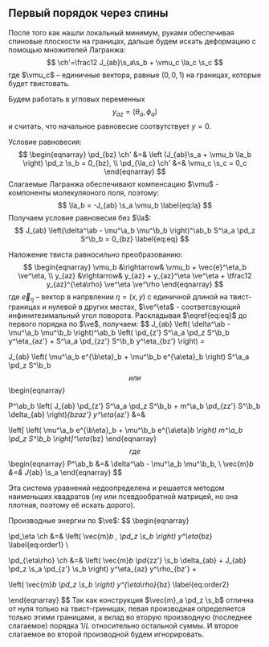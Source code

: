 ## Первый порядок через спины

$$
\newcommand{\ch}{{\cal H}}
\newcommand{\a}{\alpha}
\newcommand{\b}{\beta}
\newcommand{\ve}{\varepsilon}
\newcommand{\pd}{\partial}
\newcommand{\ab}{{\alpha\beta}}
\newcommand{\vS}{\vec{S}}
\newcommand{\s}{\vec{S}}
\newcommand{\la}{\lambda}
\newcommand{\vmu}{\vec{\mu}}
\newcommand{\vve}{\vec{\varepsilon}}
\newcommand{\beq}{\begin{eqnarray}}
\newcommand{\eeq}{\end{eqnarray}}
\newcommand{\vphi}{\varphi}
\newcommand{\eps}{\epsilon}
\newcommand{\oy}{\overline{y}}
\nonumber
$$

После того как нашли локальный минимум, руками обеспечивая спиновые плоскости на границах, дальше будем искать деформацию с помощью множителей Лагранжа:
$$
\ch'=\frac12 J_{ab}\s_a\s_b + \vmu_c \la_c \s_c
$$
где $\vmu_c$ – единичные вектора, равные $(0, 0, 1)$ на границах, которые будет твистовать.

Будем работать в угловых переменных
$$
y_{az} = (\theta_a, \, \phi_a)
$$
и считать, что начальное равновесие соотвутствует $y=0$.

Условие равновесия:
$$
\begin{eqnarray}
\pd_{bz} \ch' &=& \left (J_{ab}\s_a + \vmu_b \la_b \right) \pd_z \s_b = 0_{bz}, \\
\pd_{\la_c} \ch' &=& \vmu_c \s_c = 0_c
\end{eqnarray}
$$
Слагаемые Лагранжа обеспечивают компенсацию $\vmu$ - компоненты молекуляоного поля, поэтому:
$$
\la_b = -J_{ab} \s_a \vmu_b  \label{eq:la}
$$
Получаем условие равновесия без $\la$:
$$
J_{ab} \left(\delta^\ab - \mu^\a_b \mu^\b_b \right)^\ab_b S^\a_a \pd_z S^\b_b = 0_{bz}
\label{eq:eq}
$$


Наложение твиста равносильно преобразованию:
$$
\begin{eqnarray}
\vmu_b &\rightarrow& \vmu_b + \vec{e}^\eta_b \ve^\eta, \\
y_{az} &\rightarrow& y_{az} + y_{az}^\eta \ve^\eta + 
											\tfrac12 y_{az}^{\eta\rho} \ve^\eta \ve^\rho
\end{eqnarray}
$$
где $\vec{e}_\eta$ – вектор в напрвлении $\eta = (x, y)$ с единичной длиной на твист-границах и нулевой в других местах,   $\ve^\eta$ - соответсвующий инфинитезимальный угол поворота. Раскладывая $\eqref{eq:eq}$ до первого порядка по $\ve$, получаем:
$$
J_{ab} \left( \delta^\ab - \mu^\a_b \mu^\b_b \right)^\ab_b
\left( 
		\pd_{z'} S^\a_a \pd_z S^\b_b y^\eta_{az'} + 
		S^\a_a \pd_{zz'} S^\b_b y^\eta_{bz'}
\right) = 

J_{ab} \left( \mu^\a_b e^{\b\eta}_b + \mu^\b_b e^{\a\eta}_b \right) S^\a_a \pd_z S^\b_b
$$
или
$$
\begin{eqnarray}

P^\ab_b
\left( 
		J_{ab} \pd_{z'} S^\a_a \pd_z S^\b_b + 
	  m^\a_b \pd_{zz'} S^\b_b \delta_{ab}
\right)_{bzaz'} y^\eta_{az'} &=& 

\left[
\left( \mu^\a_b e^{\b\eta}_b + \mu^\b_b e^{\a\eta}_b \right) m^\a_b \pd_z S^\b_b 
\right]^\eta_{bz} 
\end{eqnarray}
$$
где
$$
\begin{eqnarray}
P^\ab_b &=& \delta^\ab - \mu^\a_b \mu^\b_b, \\
\vec{m}_b &=& J_{ab} \s_a
\end{eqnarray}
$$

Эта система уравнений недоопределена и решается методом наименьших квадратов (ну или псевдообратной матрицей, но она плотная, поэтому её искать дорого).

Производные энергии по $\ve$:
$$
\begin{eqnarray}

\pd_\eta \ch &=& \left( \vec{m}_b \, \pd_z \s_b \right) y^\eta_{bz} \label{eq:order1} \\

\pd_{\eta\rho} \ch &=& \left( 
		\vec{m}_b \pd_{zz'} \s_b \delta_{ab} + 
		J_{ab} \pd_z \s_a \pd_{z'} \s_b 
\right) y^\eta_{az} y^\rho_{bz'} +

\left( \vec{m}_b \pd_z \s_b \right) y^{\eta\rho}_{bz} \label{eq:order2}

\end{eqnarray}
$$
Так как конструкция $\vec{m}_a \pd_z \s_b$ отлична от нуля только на твист-гриницах, певая производная определяется только этими границами, а вклад во вторую производную (последнее слагаемое) порядка $1/L$ относительно остальной суммы. И второе слагаемое во второй производной будем игнорировать.







